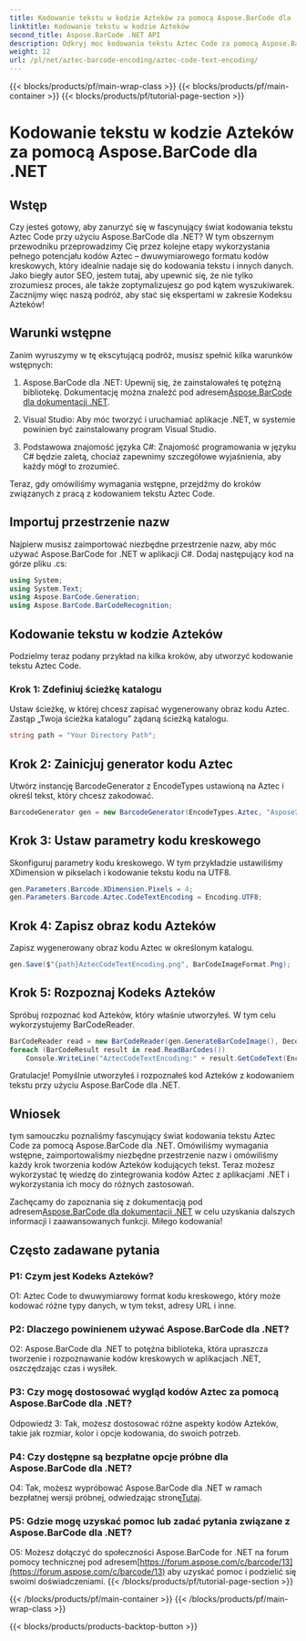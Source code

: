 ```yaml
---
title: Kodowanie tekstu w kodzie Azteków za pomocą Aspose.BarCode dla .NET
linktitle: Kodowanie tekstu w kodzie Azteków
second_title: Aspose.BarCode .NET API
description: Odkryj moc kodowania tekstu Aztec Code za pomocą Aspose.BarCode dla .NET. Dowiedz się, jak tworzyć i rozpoznawać kody Aztec w aplikacjach .NET.
weight: 12
url: /pl/net/aztec-barcode-encoding/aztec-code-text-encoding/
---
```


{{< blocks/products/pf/main-wrap-class >}}
{{< blocks/products/pf/main-container >}}
{{< blocks/products/pf/tutorial-page-section >}}

# Kodowanie tekstu w kodzie Azteków za pomocą Aspose.BarCode dla .NET

## Wstęp

Czy jesteś gotowy, aby zanurzyć się w fascynujący świat kodowania tekstu Aztec Code przy użyciu Aspose.BarCode dla .NET? W tym obszernym przewodniku przeprowadzimy Cię przez kolejne etapy wykorzystania pełnego potencjału kodów Aztec – dwuwymiarowego formatu kodów kreskowych, który idealnie nadaje się do kodowania tekstu i innych danych. Jako biegły autor SEO, jestem tutaj, aby upewnić się, że nie tylko zrozumiesz proces, ale także zoptymalizujesz go pod kątem wyszukiwarek. Zacznijmy więc naszą podróż, aby stać się ekspertami w zakresie Kodeksu Azteków!

## Warunki wstępne

Zanim wyruszymy w tę ekscytującą podróż, musisz spełnić kilka warunków wstępnych:

1.  Aspose.BarCode dla .NET: Upewnij się, że zainstalowałeś tę potężną bibliotekę. Dokumentację można znaleźć pod adresem[Aspose.BarCode dla dokumentacji .NET](https://reference.aspose.com/barcode/net/).

2. Visual Studio: Aby móc tworzyć i uruchamiać aplikacje .NET, w systemie powinien być zainstalowany program Visual Studio.

3. Podstawowa znajomość języka C#: Znajomość programowania w języku C# będzie zaletą, chociaż zapewnimy szczegółowe wyjaśnienia, aby każdy mógł to zrozumieć.

Teraz, gdy omówiliśmy wymagania wstępne, przejdźmy do kroków związanych z pracą z kodowaniem tekstu Aztec Code.

## Importuj przestrzenie nazw

Najpierw musisz zaimportować niezbędne przestrzenie nazw, aby móc używać Aspose.BarCode for .NET w aplikacji C#. Dodaj następujący kod na górze pliku .cs:

```csharp
using System;
using System.Text;
using Aspose.BarCode.Generation;
using Aspose.BarCode.BarCodeRecognition;
```

## Kodowanie tekstu w kodzie Azteków

Podzielmy teraz podany przykład na kilka kroków, aby utworzyć kodowanie tekstu Aztec Code.

### Krok 1: Zdefiniuj ścieżkę katalogu

Ustaw ścieżkę, w której chcesz zapisać wygenerowany obraz kodu Aztec. Zastąp „Twoja ścieżka katalogu” żądaną ścieżką katalogu.

```csharp
string path = "Your Directory Path";
```

## Krok 2: Zainicjuj generator kodu Aztec

Utwórz instancję BarcodeGenerator z EncodeTypes ustawioną na Aztec i określ tekst, który chcesz zakodować.

```csharp
BarcodeGenerator gen = new BarcodeGenerator(EncodeTypes.Aztec, "Aspose常に先を行く");
```

## Krok 3: Ustaw parametry kodu kreskowego

Skonfiguruj parametry kodu kreskowego. W tym przykładzie ustawiliśmy XDimension w pikselach i kodowanie tekstu kodu na UTF8.

```csharp
gen.Parameters.Barcode.XDimension.Pixels = 4;
gen.Parameters.Barcode.Aztec.CodeTextEncoding = Encoding.UTF8;
```

## Krok 4: Zapisz obraz kodu Azteków

Zapisz wygenerowany obraz kodu Aztec w określonym katalogu.

```csharp
gen.Save($"{path}AztecCodeTextEncoding.png", BarCodeImageFormat.Png);
```

## Krok 5: Rozpoznaj Kodeks Azteków

Spróbuj rozpoznać kod Azteków, który właśnie utworzyłeś. W tym celu wykorzystujemy BarCodeReader.

```csharp
BarCodeReader read = new BarCodeReader(gen.GenerateBarCodeImage(), DecodeType.Aztec);
foreach (BarCodeResult result in read.ReadBarCodes())
    Console.WriteLine("AztecCodeTextEncoding:" + result.GetCodeText(Encoding.UTF8));
```

Gratulacje! Pomyślnie utworzyłeś i rozpoznałeś kod Azteków z kodowaniem tekstu przy użyciu Aspose.BarCode dla .NET.

## Wniosek

tym samouczku poznaliśmy fascynujący świat kodowania tekstu Aztec Code za pomocą Aspose.BarCode dla .NET. Omówiliśmy wymagania wstępne, zaimportowaliśmy niezbędne przestrzenie nazw i omówiliśmy każdy krok tworzenia kodów Azteków kodujących tekst. Teraz możesz wykorzystać tę wiedzę do zintegrowania kodów Aztec z aplikacjami .NET i wykorzystania ich mocy do różnych zastosowań.

 Zachęcamy do zapoznania się z dokumentacją pod adresem[Aspose.BarCode dla dokumentacji .NET](https://reference.aspose.com/barcode/net/) w celu uzyskania dalszych informacji i zaawansowanych funkcji. Miłego kodowania!

## Często zadawane pytania

### P1: Czym jest Kodeks Azteków?

O1: Aztec Code to dwuwymiarowy format kodu kreskowego, który może kodować różne typy danych, w tym tekst, adresy URL i inne.

### P2: Dlaczego powinienem używać Aspose.BarCode dla .NET?

O2: Aspose.BarCode dla .NET to potężna biblioteka, która upraszcza tworzenie i rozpoznawanie kodów kreskowych w aplikacjach .NET, oszczędzając czas i wysiłek.

### P3: Czy mogę dostosować wygląd kodów Aztec za pomocą Aspose.BarCode dla .NET?

Odpowiedź 3: Tak, możesz dostosować różne aspekty kodów Azteków, takie jak rozmiar, kolor i opcje kodowania, do swoich potrzeb.

### P4: Czy dostępne są bezpłatne opcje próbne dla Aspose.BarCode dla .NET?

 O4: Tak, możesz wypróbować Aspose.BarCode dla .NET w ramach bezpłatnej wersji próbnej, odwiedzając stronę[Tutaj](https://releases.aspose.com/).

### P5: Gdzie mogę uzyskać pomoc lub zadać pytania związane z Aspose.BarCode dla .NET?

 O5: Możesz dołączyć do społeczności Aspose.BarCode for .NET na forum pomocy technicznej pod adresem[https://forum.aspose.com/c/barcode/13](https://forum.aspose.com/c/barcode/13) aby uzyskać pomoc i podzielić się swoimi doświadczeniami.
{{< /blocks/products/pf/tutorial-page-section >}}

{{< /blocks/products/pf/main-container >}}
{{< /blocks/products/pf/main-wrap-class >}}

{{< blocks/products/products-backtop-button >}}

